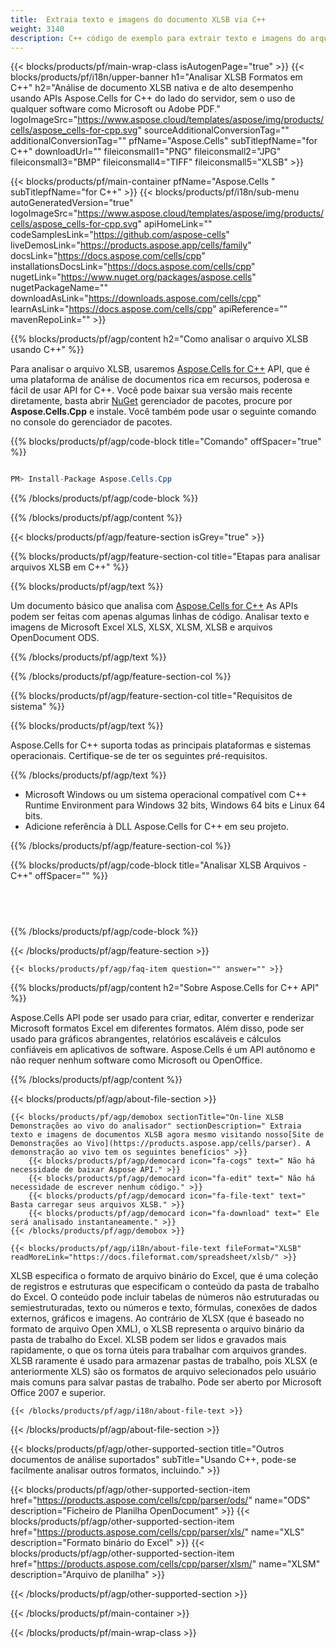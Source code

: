 ```yaml
---
title:  Extraia texto e imagens do documento XLSB via C++
weight: 3140
description: C++ código de exemplo para extrair texto e imagens do arquivo XLSB no ambiente de tempo de execução C++ para Windows 32 bits, Windows 64 bits e Linux 64 bits.
---
```

{{< blocks/products/pf/main-wrap-class isAutogenPage="true" >}}
{{< blocks/products/pf/i18n/upper-banner h1="Analisar XLSB Formatos em C++" h2="Análise de documento XLSB nativa e de alto desempenho usando APIs Aspose.Cells for C++ do lado do servidor, sem o uso de qualquer software como Microsoft ou Adobe PDF." logoImageSrc="https://www.aspose.cloud/templates/aspose/img/products/cells/aspose_cells-for-cpp.svg" sourceAdditionalConversionTag="" additionalConversionTag="" pfName="Aspose.Cells" subTitlepfName="for C++" downloadUrl="" fileiconsmall1="PNG" fileiconsmall2="JPG" fileiconsmall3="BMP" fileiconsmall4="TIFF" fileiconsmall5="XLSB" >}}

{{< blocks/products/pf/main-container pfName="Aspose.Cells " subTitlepfName="for C++" >}}
{{< blocks/products/pf/i18n/sub-menu autoGeneratedVersion="true" logoImageSrc="https://www.aspose.cloud/templates/aspose/img/products/cells/aspose_cells-for-cpp.svg" apiHomeLink="" codeSamplesLink="https://github.com/aspose-cells" liveDemosLink="https://products.aspose.app/cells/family" docsLink="https://docs.aspose.com/cells/cpp" installationsDocsLink="https://docs.aspose.com/cells/cpp" nugetLink="https://www.nuget.org/packages/aspose.cells" nugetPackageName="" downloadAsLink="https://downloads.aspose.com/cells/cpp" learnAsLink="https://docs.aspose.com/cells/cpp" apiReference="" mavenRepoLink="" >}}

{{% blocks/products/pf/agp/content h2="Como analisar o arquivo XLSB usando C++" %}}

 Para analisar o arquivo XLSB, usaremos
 [Aspose.Cells for C++](https://products.aspose.com/cells/cpp) 
 API, que é uma plataforma de análise de documentos rica em recursos, poderosa e fácil de usar API for C++. Você pode baixar sua versão mais recente diretamente, basta abrir
 [NuGet](https://www.nuget.org/packages/aspose.cells) 
 gerenciador de pacotes, procure por
 **Aspose.Cells.Cpp** 
 e instale. Você também pode usar o seguinte comando no console do gerenciador de pacotes.

{{% blocks/products/pf/agp/code-block title="Comando" offSpacer="true" %}}

```cs

PM> Install-Package Aspose.Cells.Cpp

```

{{% /blocks/products/pf/agp/code-block %}}

{{% /blocks/products/pf/agp/content %}}

{{< blocks/products/pf/agp/feature-section isGrey="true" >}}

{{% blocks/products/pf/agp/feature-section-col title="Etapas para analisar arquivos XLSB em C++" %}}

{{% blocks/products/pf/agp/text %}}

 Um documento básico que analisa com
 [Aspose.Cells for C++](https://products.aspose.com/cells/cpp) 
 As APIs podem ser feitas com apenas algumas linhas de código. Analisar texto e imagens de Microsoft Excel XLS, XLSX, XLSM, XLSB e arquivos OpenDocument ODS.

{{% /blocks/products/pf/agp/text %}}

{{% /blocks/products/pf/agp/feature-section-col %}}

{{% blocks/products/pf/agp/feature-section-col title="Requisitos de sistema" %}}

{{% blocks/products/pf/agp/text %}}

 Aspose.Cells for C++ suporta todas as principais plataformas e sistemas operacionais. Certifique-se de ter os seguintes pré-requisitos.

{{% /blocks/products/pf/agp/text %}}

-  Microsoft Windows ou um sistema operacional compatível com C++ Runtime Environment para Windows 32 bits, Windows 64 bits e Linux 64 bits.
-  Adicione referência à DLL Aspose.Cells for C++ em seu projeto.

{{% /blocks/products/pf/agp/feature-section-col %}}

{{% blocks/products/pf/agp/code-block title="Analisar XLSB Arquivos - C++" offSpacer="" %}}

```cs
  

    

```

{{% /blocks/products/pf/agp/code-block %}}

{{< /blocks/products/pf/agp/feature-section >}}

    {{< blocks/products/pf/agp/faq-item question="" answer="" >}}
 

<!-- aboutfile Starts -->

{{% blocks/products/pf/agp/content h2="Sobre Aspose.Cells for C++ API" %}}

 Aspose.Cells API pode ser usado para criar, editar, converter e renderizar Microsoft formatos Excel em diferentes formatos. Além disso, pode ser usado para gráficos abrangentes, relatórios escaláveis e cálculos confiáveis em aplicativos de software. Aspose.Cells é um API autônomo e não requer nenhum software como Microsoft ou OpenOffice.



{{% /blocks/products/pf/agp/content %}}

{{< blocks/products/pf/agp/about-file-section >}}

    {{< blocks/products/pf/agp/demobox sectionTitle="On-line XLSB Demonstrações ao vivo do analisador" sectionDescription=" Extraia texto e imagens de documentos XLSB agora mesmo visitando nosso[Site de Demonstrações ao Vivo](https://products.aspose.app/cells/parser). A demonstração ao vivo tem os seguintes benefícios" >}}
        {{< blocks/products/pf/agp/democard icon="fa-cogs" text=" Não há necessidade de baixar Aspose API." >}}
        {{< blocks/products/pf/agp/democard icon="fa-edit" text=" Não há necessidade de escrever nenhum código." >}}
        {{< blocks/products/pf/agp/democard icon="fa-file-text" text=" Basta carregar seus arquivos XLSB." >}}
        {{< blocks/products/pf/agp/democard icon="fa-download" text=" Ele será analisado instantaneamente." >}}
    {{< /blocks/products/pf/agp/demobox >}}

    {{< blocks/products/pf/agp/i18n/about-file-text fileFormat="XLSB" readMoreLink="https://docs.fileformat.com/spreadsheet/xlsb/" >}}
XLSB especifica o formato de arquivo binário do Excel, que é uma coleção de registros e estruturas que especificam o conteúdo da pasta de trabalho do Excel. O conteúdo pode incluir tabelas de números não estruturadas ou semiestruturadas, texto ou números e texto, fórmulas, conexões de dados externos, gráficos e imagens. Ao contrário de XLSX (que é baseado no formato de arquivo Open XML), o XLSB representa o arquivo binário da pasta de trabalho do Excel. XLSB podem ser lidos e gravados mais rapidamente, o que os torna úteis para trabalhar com arquivos grandes. XLSB raramente é usado para armazenar pastas de trabalho, pois XLSX (e anteriormente XLS) são os formatos de arquivo selecionados pelo usuário mais comuns para salvar pastas de trabalho. Pode ser aberto por Microsoft Office 2007 e superior.

    {{< /blocks/products/pf/agp/i18n/about-file-text >}}

{{< /blocks/products/pf/agp/about-file-section >}}

<!-- aboutfile Ends -->

{{< blocks/products/pf/agp/other-supported-section title="Outros documentos de análise suportados" subTitle="Usando C++, pode-se facilmente analisar outros formatos, incluindo." >}}

{{< blocks/products/pf/agp/other-supported-section-item href="https://products.aspose.com/cells/cpp/parser/ods/" name="ODS" description="Ficheiro de Planilha OpenDocument" >}}
{{< blocks/products/pf/agp/other-supported-section-item href="https://products.aspose.com/cells/cpp/parser/xls/" name="XLS" description="Formato binário do Excel" >}}
{{< blocks/products/pf/agp/other-supported-section-item href="https://products.aspose.com/cells/cpp/parser/xlsm/" name="XLSM" description="Arquivo de planilha" >}}

{{< /blocks/products/pf/agp/other-supported-section >}}

{{< /blocks/products/pf/main-container >}}
    
{{< /blocks/products/pf/main-wrap-class >}}
